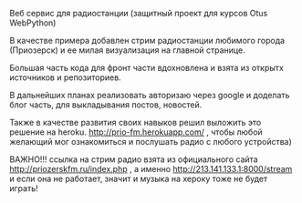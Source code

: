 Веб сервис для радиостанции (защитный проект для курсов Otus WebPython)

В качестве примера добавлен стрим радиостанции любимого города (Приозерск) и ее милая визуализация на главной странице.

Большая часть кода для фронт части вдохновлена и взята из открытх источников и репозиториев.

В дальнейших планах реализовать авторизаю через google и доделать блог часть, для выкладывания постов, новостей.

Также в качестве развития своих навыков решил выложить это решение на heroku. http://prio-fm.herokuapp.com/ , чтобы любой желающий мог ознакомиться и послушать радио с любого устройства)

ВАЖНО!!! ссылка на стрим радио взята из официального сайта http://priozerskfm.ru/index.php , а именно http://213.141.133.1:8000/stream
и если она не работает, значит и музыка на хероку тоже не будет играть!
